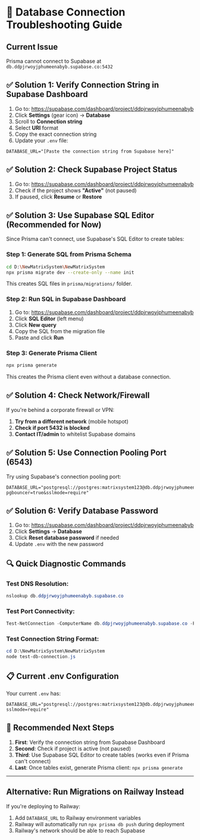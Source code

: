 # 🔧 Database Connection Troubleshooting Guide

## Current Issue
Prisma cannot connect to Supabase at `db.ddpjrwoyjphumeenabyb.supabase.co:5432`

## ✅ Solution 1: Verify Connection String in Supabase Dashboard

1. Go to: https://supabase.com/dashboard/project/ddpjrwoyjphumeenabyb
2. Click **Settings** (gear icon) → **Database**
3. Scroll to **Connection string**
4. Select **URI** format
5. Copy the exact connection string
6. Update your `.env` file:

```env
DATABASE_URL="[Paste the connection string from Supabase here]"
```

## ✅ Solution 2: Check Supabase Project Status

1. Go to: https://supabase.com/dashboard/project/ddpjrwoyjphumeenabyb
2. Check if the project shows **"Active"** (not paused)
3. If paused, click **Resume** or **Restore**

## ✅ Solution 3: Use Supabase SQL Editor (Recommended for Now)

Since Prisma can't connect, use Supabase's SQL Editor to create tables:

### Step 1: Generate SQL from Prisma Schema

```bash
cd D:\NewMatrixSystem\NewMatrixSystem
npx prisma migrate dev --create-only --name init
```

This creates SQL files in `prisma/migrations/` folder.

### Step 2: Run SQL in Supabase Dashboard

1. Go to: https://supabase.com/dashboard/project/ddpjrwoyjphumeenabyb
2. Click **SQL Editor** (left menu)
3. Click **New query**
4. Copy the SQL from the migration file
5. Paste and click **Run**

### Step 3: Generate Prisma Client

```bash
npx prisma generate
```

This creates the Prisma client even without a database connection.

## ✅ Solution 4: Check Network/Firewall

If you're behind a corporate firewall or VPN:

1. **Try from a different network** (mobile hotspot)
2. **Check if port 5432 is blocked**
3. **Contact IT/admin** to whitelist Supabase domains

## ✅ Solution 5: Use Connection Pooling Port (6543)

Try using Supabase's connection pooling port:

```env
DATABASE_URL="postgresql://postgres:matrixsystem123@db.ddpjrwoyjphumeenabyb.supabase.co:6543/postgres?pgbouncer=true&sslmode=require"
```

## ✅ Solution 6: Verify Database Password

1. Go to: https://supabase.com/dashboard/project/ddpjrwoyjphumeenabyb
2. Click **Settings** → **Database**
3. Click **Reset database password** if needed
4. Update `.env` with the new password

## 🔍 Quick Diagnostic Commands

### Test DNS Resolution:
```powershell
nslookup db.ddpjrwoyjphumeenabyb.supabase.co
```

### Test Port Connectivity:
```powershell
Test-NetConnection -ComputerName db.ddpjrwoyjphumeenabyb.supabase.co -Port 5432
```

### Test Connection String Format:
```powershell
cd D:\NewMatrixSystem\NewMatrixSystem
node test-db-connection.js
```

## 📋 Current .env Configuration

Your current `.env` has:
```env
DATABASE_URL="postgresql://postgres:matrixsystem123@db.ddpjrwoyjphumeenabyb.supabase.co:5432/postgres?sslmode=require"
```

## 🚀 Recommended Next Steps

1. **First**: Verify the connection string from Supabase Dashboard
2. **Second**: Check if project is active (not paused)
3. **Third**: Use Supabase SQL Editor to create tables (works even if Prisma can't connect)
4. **Last**: Once tables exist, generate Prisma client: `npx prisma generate`

---

## Alternative: Run Migrations on Railway Instead

If you're deploying to Railway:
1. Add `DATABASE_URL` to Railway environment variables
2. Railway will automatically run `npx prisma db push` during deployment
3. Railway's network should be able to reach Supabase


